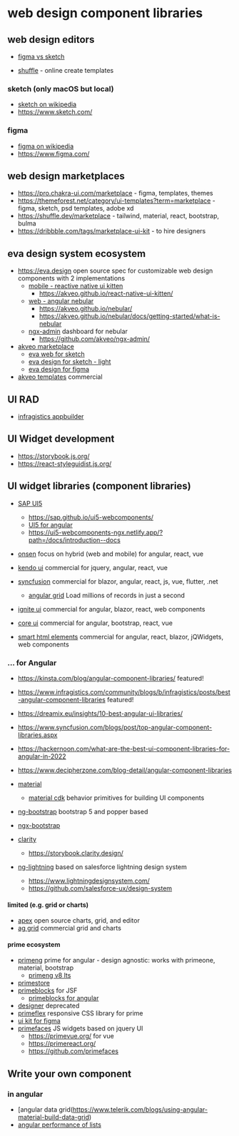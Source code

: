 # web design component libraries

## web design editors

* [figma vs sketch](https://kinsta.com/blog/figma-vs-sketch/)

* [shuffle](https://shuffle.dev/) - online create templates

### sketch (only macOS but local)

* [sketch on wikipedia](https://en.wikipedia.org/wiki/Sketch_(software))
* https://www.sketch.com/

### figma

* [figma on wikipedia](https://en.wikipedia.org/wiki/Figma)
* https://www.figma.com/

## web design marketplaces

* https://pro.chakra-ui.com/marketplace - figma, templates, themes
* https://themeforest.net/category/ui-templates?term=marketplace - figma, sketch, psd templates, adobe xd
* https://shuffle.dev/marketplace - tailwind, material, react, bootstrap, bulma
* https://dribbble.com/tags/marketplace-ui-kit - to hire designers

## eva design system ecosystem

* https://eva.design open source spec for customizable web design components with 2 implementations
  + [mobile - reactive native ui kitten](https://akveo.github.io/react-native-ui-kitten/docs/design-system/eva-design-system-intro)
    - https://akveo.github.io/react-native-ui-kitten/
  + [web - angular nebular](https://github.com/akveo/nebular)
    - https://akveo.github.io/nebular/
    - https://akveo.github.io/nebular/docs/getting-started/what-is-nebular
  + [ngx-admin](https://akveo.github.io/ngx-admin/) dashboard for nebular
    - https://github.com/akveo/ngx-admin/
* [akveo marketplace](https://akveo.gumroad.com/)
  + [eva web for sketch](https://akveo.gumroad.com/l/evaweb)
  + [eva design for sketch - light](https://akveo.gumroad.com/l/eva-sketch)
  + [eva design for figma](https://akveo.gumroad.com/l/eva-figma)
* [akveo templates](https://www.akveo.com/templates) commercial

## UI RAD

* [infragistics appbuilder](https://www.infragistics.com/products/appbuilder)

## UI Widget development

* https://storybook.js.org/
* https://react-styleguidist.js.org/

## UI widget libraries (component libraries)

* [SAP UI5](https://sapui5.hana.ondemand.com/sdk/#/topic)
  + https://sap.github.io/ui5-webcomponents/
  + [UI5 for angular](https://github.com/SAP/ui5-webcomponents-ngx)
  + https://ui5-webcomponents-ngx.netlify.app/?path=/docs/introduction--docs
* [onsen](https://onsen.io/) focus on hybrid (web and mobile) for angular, react, vue

* [kendo ui](https://www.telerik.com/kendo-ui) commercial for jquery, angular, react, vue
* [syncfusion](https://www.syncfusion.com/) commercial for blazor, angular, react, js, vue, flutter, .net
  + [angular grid](https://www.syncfusion.com/angular-components/angular-grid) Load millions of records in just a second
* [ignite ui](https://www.infragistics.com/products/ignite-ui) commercial for angular, blazor, react, web components
* [core ui](https://coreui.io/) commercial for angular, bootstrap, react, vue
* [smart html elements](https://www.htmlelements.com/) commercial for angular, react, blazor, jQWidgets, web components

### ... for Angular

* https://kinsta.com/blog/angular-component-libraries/ featured!
* https://www.infragistics.com/community/blogs/b/infragistics/posts/best-angular-component-libraries featured!
* https://dreamix.eu/insights/10-best-angular-ui-libraries/
* https://www.syncfusion.com/blogs/post/top-angular-component-libraries.aspx
* https://hackernoon.com/what-are-the-best-ui-component-libraries-for-angular-in-2022
* https://www.decipherzone.com/blog-detail/angular-component-libraries

* [material](https://material.angular.io/)
  + [material cdk](https://material.angular.io/cdk/categories) behavior primitives for building UI components
* [ng-bootstrap](https://ng-bootstrap.github.io/#/home) bootstrap 5 and popper based
* [ngx-bootstrap](https://valor-software.com/ngx-bootstrap/#/)
* [clarity](https://clarity.design/)
  + https://storybook.clarity.design/
* [ng-lightning](https://ng-lightning.github.io/ng-lightning/#/) based on salesforce lightning design system
  + https://www.lightningdesignsystem.com/
  + https://github.com/salesforce-ux/design-system

#### limited (e.g. grid or charts)

* [apex](https://apexcharts.com/) open source charts, grid, and editor
* [ag grid](https://www.ag-grid.com/angular-data-grid/licensing/#feature-comparison) commercial grid and charts

#### prime ecosystem

* [primeng](https://primeng.org/) prime for angular - design agnostic: works with primeone, material, bootstrap
  + [primeng v8 lts](https://www.primefaces.org/primeng-v8-lts/#/setup)
* [primestore](https://www.primefaces.org/store/templates.xhtml)
* [primeblocks](https://www.primefaces.org/primeblocks-jsf/) for JSF
  + [primeblocks for angular](https://blocks.primeng.org/#/)
* [designer](https://designer.primeng.org/#/) deprecated
* [primeflex](https://primeflex.org/) responsive CSS library for prime
* [ui kit for figma](https://primeng.org/uikit)
* [primefaces](https://www.primefaces.org/primeui/) JS widgets based on jquery UI
  + https://primevue.org/ for vue
  + https://primereact.org/
  + https://github.com/primefaces

## Write your own component

### in angular

* [angular data grid(https://www.telerik.com/blogs/using-angular-material-build-data-grid)
* [angular performance of lists](https://www.thecodecampus.de/blog/optimize-the-performances-of-large-lists-in-your-angular-application/)
